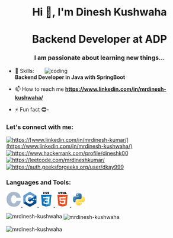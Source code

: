<h1 align="center">Hi 👋, I'm Dinesh Kushwaha</h1>
<h1 align="center"> Backend Developer at ADP</h1>
<h3 align="center">I am passionate about learning new things...</h3>

<img align="right" alt="coding" width="400" src="https://user-images.githubusercontent.com/55389276/140866485-8fb1c876-9a8f-4d6a-98dc-08c4981eaf70.gif" >

- 💬 Skills: **Backend Developer in Java with SpringBoot**

- 📫 How to reach me **https://www.linkedin.com/in/mrdinesh-kushwaha/**

- ⚡ Fun fact **😊**-
 
<h3 align="left">Let's connect with me:</h3>
<p align="left">
<a href="https://www.linkedin.com/in/mrdinesh-kushwaha/" target="blank"><img align="center" src="https://raw.githubusercontent.com/rahuldkjain/github-profile-readme-generator/master/src/images/icons/Social/linked-in-alt.svg" alt="https://[www.linkedin.com/in/mrdinesh-kumar/](https://www.linkedin.com/in/mrdinesh-kushwaha/)" height="30" width="40" /></a>
<a href="https://www.hackerrank.com/profile/dineshk00" target="blank"><img align="center" src="https://raw.githubusercontent.com/rahuldkjain/github-profile-readme-generator/master/src/images/icons/Social/hackerrank.svg" alt="https://www.hackerrank.com/profile/dineshk00" height="30" width="40" /></a>
<a href="https://leetcode.com/u/mrdineshkushwaha/" target="blank"><img align="center" src="https://raw.githubusercontent.com/rahuldkjain/github-profile-readme-generator/master/src/images/icons/Social/leet-code.svg" alt="https://leetcode.com/mrdineshkumar/" height="30" width="40" /></a>
<a href="https://auth.geeksforgeeks.org/user/dkay999" target="blank"><img align="center" src="https://raw.githubusercontent.com/rahuldkjain/github-profile-readme-generator/master/src/images/icons/Social/geeks-for-geeks.svg" alt="https://auth.geeksforgeeks.org/user/dkay999" height="30" width="40" /></a>
</p>

<h3 align="left">Languages and Tools:</h3>
<p align="left"> <a href="https://www.cprogramming.com/" target="_blank" rel="noreferrer"> <img src="https://raw.githubusercontent.com/devicons/devicon/master/icons/c/c-original.svg" alt="c" width="40" height="40"/> </a> <a href="https://www.w3schools.com/cpp/" target="_blank" rel="noreferrer"> <img src="https://raw.githubusercontent.com/devicons/devicon/master/icons/cplusplus/cplusplus-original.svg" alt="cplusplus" width="40" height="40"/> </a> <a href="https://www.w3schools.com/css/" target="_blank" rel="noreferrer"> <img src="https://raw.githubusercontent.com/devicons/devicon/master/icons/css3/css3-original-wordmark.svg" alt="css3" width="40" height="40"/> </a> <a href="https://www.w3.org/html/" target="_blank" rel="noreferrer"> <img src="https://raw.githubusercontent.com/devicons/devicon/master/icons/html5/html5-original-wordmark.svg" alt="html5" width="40" height="40"/> </a> <a href="https://www.python.org" target="_blank" rel="noreferrer"> <img src="https://raw.githubusercontent.com/devicons/devicon/master/icons/python/python-original.svg" alt="python" width="40" height="40"/> </a> </p>

<p><img align="left" src="https://github-readme-stats.vercel.app/api/top-langs?username=mrdinesh-kushwaha&show_icons=true&locale=en&layout=compact" alt="mrdinesh-kushwaha" /></p>

<p>&nbsp;<img align="center" src="https://github-readme-stats.vercel.app/api?username=mrdinesh-kushwaha&show_icons=true&locale=en" alt="mrdinesh-kushwaha" /></p>

<p><img align="center" src="https://github-readme-streak-stats.herokuapp.com/?user=mrdinesh-kushwaha&" alt="mrdinesh-kushwaha" /></p>
